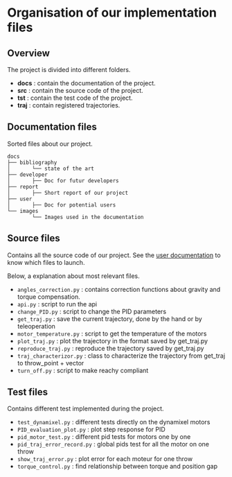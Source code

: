 # Organisation of our implementation files

## Overview
The project is divided into different folders.
- **docs** : contain the documentation of the project.
- **src** : contain the source code of the project.
- **tst** : contain the test code of the project.
- **traj** : contain registered trajectories.

## Documentation files
Sorted files about our project.
```
docs
├── bibliography
│       └── state of the art
├── developer
│       ├── Doc for futur developers
├── report
│       ├── Short report of our project
├── user
│       ├── Doc for potential users
└── images
        └── Images used in the documentation
```

## Source files
Contains all the source code of our project. 
See the [user documentation](../user/README.md) to know which files to launch.

Below, a explanation about most relevant files.
- `angles_correction.py` : contains correction functions about gravity and torque compensation.
- `api.py` : script to run the api
- `change_PID.py` : script to change the PID parameters
- `get_traj.py` : save the current trajectory, done by the hand or by teleoperation
- `motor_temperature.py` : script to get the temperature of the motors
- `plot_traj.py` : plot the trajectory in the format saved by get_traj.py
- `reproduce_traj.py` : reproduce the trajectory saved by get_traj.py
- `traj_characterizor.py` : class to characterize the trajectory from get_traj to throw_point + vector
- `turn_off.py` : script to make reachy compliant

## Test files
Contains different test implemented during the project.

- `test_dynamixel.py` : different tests directly on the dynamixel motors
- `PID_evaluation_plot.py` : plot step response for PID
- `pid_motor_test.py` : different pid tests for motors one by one
- `pid_traj_error_record.py` : global pids test for all the motor on one throw
- `show_traj_error.py` : plot error for each moteur for one throw
- `torque_control.py` : find relationship between torque and position gap
